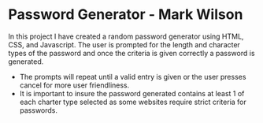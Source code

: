 # Password Generator - Mark Wilson

In this project I have created a random password generator using HTML, CSS, and Javascript. The user is prompted for the length and character types of the password and once the criteria is given correctly a password is generated.
- The prompts will repeat until a valid entry is given or the user presses cancel for more user friendliness.
- It is important to insure the password generated contains at least 1 of each charter type selected as some websites require strict criteria for passwords.